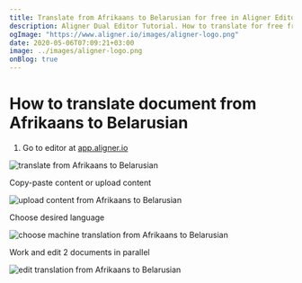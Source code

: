 ```yaml
---
title: Translate from Afrikaans to Belarusian for free in Aligner Editor
description: Aligner Dual Editor Tutorial. How to translate for free from Afrikaans to Belarusian. Aligner is multilingual document management platform. 
ogImage: "https://www.aligner.io/images/aligner-logo.png"
date: 2020-05-06T07:09:21+03:00
image: ../images/aligner-logo.png
onBlog: true
---
```


# How to translate document from Afrikaans to Belarusian

1. Go to editor at [app.aligner.io](https://app.aligner.io "Aligner App web page")

![translate from Afrikaans to Belarusian](../aligner-blank-editor.png "translate from Afrikaans to Belarusian")

Copy-paste content or upload content

![upload content from Afrikaans to Belarusian](../aligner-uploaded-document.png "upload content from Afrikaans to Belarusian")

Choose desired language

![choose machine translation from Afrikaans to Belarusian](../aligner-language-dropdown.png "choose machine translation from Afrikaans to Belarusian")

Work and edit 2 documents in parallel

![edit translation from Afrikaans to Belarusian](../aligner-double-sitded-editor.png "edit translation from Afrikaans to Belarusian")

